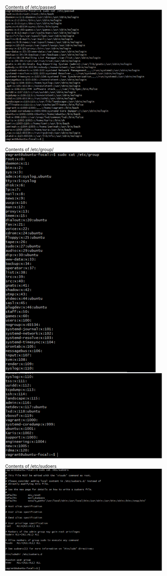 Contents of /etc/passwd
![passwd](images3/sudo%20cat%20etc%20passwd.PNG)

Contents of /etc/group/
![passwd](images3/sudo%20cat%20etc%20group.PNG)
![passwd](images3/sudo%20cat%20etc%20%20group%202.PNG)

Contents of /etc/sudoers
![passwd](images3/sudo%20cat%20etc%20sudoers.PNG)